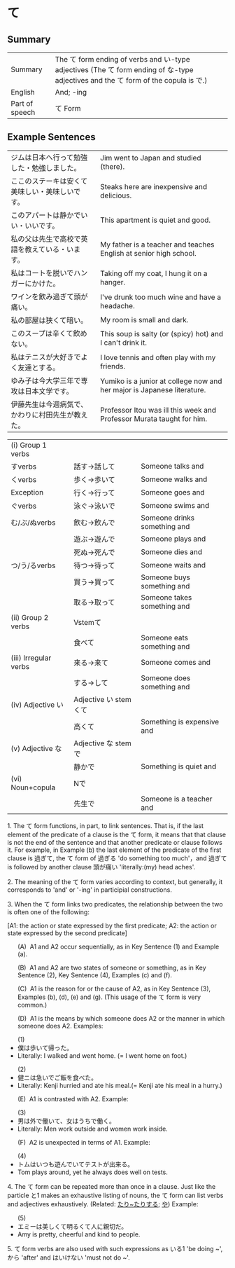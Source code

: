 # て

## Summary

<table><tr>   <td>Summary</td>   <td>The て form ending of verbs and い-type adjectives (The て form ending of な-type adjectives and the て form of the copula is で.)</td></tr><tr>   <td>English</td>   <td>And; -ing</td></tr><tr>   <td>Part of speech</td>   <td>て Form</td></tr></table>

## Example Sentences

<table><tr>   <td>ジムは日本へ行って勉強した・勉強しました。</td>   <td>Jim went to Japan and studied (there).</td></tr><tr>   <td>ここのステーキは安くて美味しい・美味しいです。</td>   <td>Steaks here are inexpensive and delicious.</td></tr><tr>   <td>このアパートは静かでいい・いいです。</td>   <td>This apartment is quiet and good.</td></tr><tr>   <td>私の父は先生で高校で英語を教えている・います。</td>   <td>My father is a teacher and teaches English at senior high school.</td></tr><tr>   <td>私はコートを脱いでハンガーにかけた。</td>   <td>Taking off my coat, I hung it on a hanger.</td></tr><tr>   <td>ワインを飲み過ぎて頭が痛い。</td>   <td>I've drunk too much wine and have a headache.</td></tr><tr>   <td>私の部屋は狭くて暗い。</td>   <td>My room is small and dark.</td></tr><tr>   <td>このスープは辛くて飲めない。</td>   <td>This soup is salty (or (spicy) hot) and I can't drink it.</td></tr><tr>   <td>私はテニスが大好きでよく友達とする。</td>   <td>I love tennis and often play with my friends.</td></tr><tr>   <td>ゆみ子は今大学三年で専攻は日本文学です。</td>   <td>Yumiko is a junior at college now and her major is Japanese literature.</td></tr><tr>   <td>伊藤先生は今週病気で、かわりに村田先生が教えた。</td>   <td>Professor Itou was ill this week and Professor Murata taught for him.</td></tr></table>

<table class="table"> <tbody><tr class="tr head"> <td class="td"><span class="numbers">(i)</span> <span class="bold"><span> Group 1 verbs</span></span></td> <td class="td"><span>&nbsp;</span></td> <td class="td"><span>&nbsp;</span></td> </tr> <tr class="tr head"> <td class="td"><span class="bold"><span>す</span><span class="bold"><span>verbs</span></span></span></td> <td class="td"><span>話す</span><span>→話<span class="concept">して</span></span></td> <td class="td"><span>Someone    talks and</span></td> </tr> <tr class="tr head"> <td class="td"><span class="bold"><span>く</span><span class="bold"><span>verbs</span></span></span></td> <td class="td"><span>歩く</span><span>→歩<span class="concept">いて</span></span></td> <td class="td"><span>Someone    walks and</span></td> </tr> <tr class="tr head"> <td class="td"><span class="bold"><span>Exception</span></span></td> <td class="td"><span>行く</span><span>→行<span class="concept">って</span></span></td> <td class="td"><span>Someone    goes and</span></td> </tr> <tr class="tr head"> <td class="td"><span class="bold"><span>ぐ</span><span class="bold"><span>verbs</span></span></span></td> <td class="td"><span>泳ぐ</span><span>→泳<span class="concept">いで</span></span></td> <td class="td"><span>Someone    swims and</span></td> </tr> <tr class="tr head"> <td class="td"><span class="bold"><span>む</span><span class="bold"><span>/ぶ/ぬverbs</span></span></span></td> <td class="td"><span>飲む</span><span>→飲<span class="concept">んで</span></span></td> <td class="td"><span>Someone    drinks something and</span></td> </tr> <tr class="tr head"> <td class="td"><span class="bold"><span>&nbsp;</span></span></td> <td class="td"><span>遊ぶ</span><span>→遊<span class="concept">んで</span></span></td> <td class="td"><span>Someone    plays and</span></td> </tr> <tr class="tr"> <td class="td"><span>&nbsp;</span></td> <td class="td"><span>死ぬ</span><span>→死<span class="concept">んで</span></span></td> <td class="td"><span>Someone    dies and</span></td> </tr> <tr class="tr head"> <td class="td"><span class="bold"><span>つ</span><span class="bold"><span>/う/るverbs</span> </span></span></td> <td class="td"><span>待つ</span><span>→待<span class="concept">って</span></span></td> <td class="td"><span>Someone    waits and</span></td> </tr> <tr class="tr"> <td class="td"><span>&nbsp;</span></td> <td class="td"><span>買う</span><span>→買<span class="concept">って</span></span></td> <td class="td"><span>Someone    buys something and</span></td> </tr> <tr class="tr"> <td class="td"><span>&nbsp;</span></td> <td class="td"><span>取る</span><span>→取<span class="concept">って</span></span></td> <td class="td"><span>Someone    takes something and</span></td> </tr> <tr class="tr head"> <td class="td"><span class="numbers">(ii)</span> <span> <span class="bold">Group 2 verbs</span></span></td> <td class="td"><span>Vstem<span class="concept">て</span></span></td> <td class="td"><span>&nbsp;</span></td> </tr> <tr class="tr"> <td class="td"><span>&nbsp;</span></td> <td class="td"><span>食べ<span class="concept">て</span></span> </td> <td class="td"><span>Someone    eats something and</span></td> </tr> <tr class="tr head"> <td class="td"><span class="numbers">(iii)</span> <span> <span class="bold">Irregular verbs</span></span></td> <td class="td"><span>来る</span><span>→来<span class="concept">て</span></span></td> <td class="td"><span>Someone    comes and</span></td> </tr> <tr class="tr"> <td class="td"><span>&nbsp;</span></td> <td class="td"><span>する</span><span>→<span class="concept">して</span></span></td> <td class="td"><span>Someone    does something and</span></td> </tr> <tr class="tr head"> <td class="td"><span class="numbers">(iv)</span> <span> <span class="bold">Adjective い</span></span></td> <td class="td"><span>Adjective い stem <span class="concept">くて</span></span></td> <td class="td"><span>&nbsp;</span></td> </tr> <tr class="tr"> <td class="td"><span>&nbsp;</span></td> <td class="td"><span>高<span class="concept">くて</span></span> </td> <td class="td"><span>Something    is expensive and</span></td> </tr> <tr class="tr head"> <td class="td"><span class="numbers">(v)</span> <span> <span class="bold">Adjective な</span></span></td> <td class="td"><span>Adjective な stem <span class="concept">で</span></span></td> <td class="td"><span>&nbsp;</span></td> </tr> <tr class="tr"> <td class="td"><span>&nbsp;</span></td> <td class="td"><span>静か<span class="concept">で</span></span> </td> <td class="td"><span>Something    is quiet and</span></td> </tr> <tr class="tr head"> <td class="td"><span class="numbers">(vi)</span> <span> <span class="bold">Noun+copula</span></span></td> <td class="td"><span>N<span class="concept">で</span></span></td> <td class="td"><span>&nbsp;</span></td> </tr> <tr class="tr"> <td class="td"><span>&nbsp;</span></td> <td class="td"><span>先生<span class="concept">で</span></span> </td> <td class="td"><span>Someone    is a teacher and</span></td> </tr></tbody></table>

<p>1. The <span class="cloze">て</span> form functions, in part, to link sentences. That is, if the last element of the predicate of a clause is the <span class="cloze">て</span> form, it means that that clause is not the end of the sentence and that another predicate or clause follows it. For example, in Example (b) the last element of the predicate of the first clause is 過ぎ<span class="cloze">て</span>, the <span class="cloze">て</span> form of 過ぎる 'do something too much'，and 過ぎ<span class="cloze">て</span> is followed by another clause 頭が痛い 'literally:(my) head aches'.</p>  <p>2. The meaning of the <span class="cloze">て</span> form varies according to context, but generally, it corresponds to 'and' or '-ing' in participial constructions.</p>  <p>3. When the <span class="cloze">て</span> form links two predicates, the relationship between the two is often one of the following:</p>  <p>[A1: the action or state expressed by the first predicate; A2: the action or state expressed by the second predicate]</p>  <ul>(A)&nbsp;&nbsp;A1 and A2 occur sequentially, as in Key Sentence (1) and Example (a).</ul>  <ul>(B)&nbsp;&nbsp;A1 and A2 are two states of someone or something, as in Key Sentence (2), Key Sentence (4), Examples (c) and (f).</ul>  <ul>(C)&nbsp;&nbsp;A1 is the reason for or the cause of A2, as in Key Sentence (3), Examples (b), (d), (e) and (g). (This usage of the <span class="cloze">て</span> form is very common.)</ul>  <ul>(D)&nbsp;&nbsp;A1 is the means by which someone does A2 or the manner in which someone does A2. Examples:</ul>  <ul>(1) <li>僕は歩い<span class="cloze">て</span>帰った。</li> <li>Literally: I walked and went home. (= I went home on foot.)</li> </ul>  <ul>(2) <li>健ニは急い<span class="cloze">で</span>ご飯を食べた。</li> <li>Literally: Kenji hurried and ate his meal.(= Kenji ate his meal in a hurry.)</li> </ul>  <ul>(E)&nbsp;&nbsp;A1 is contrasted with A2. Example:</ul>  <ul>(3) <li>男は外で働い<span class="cloze">て</span>、女はうちで働く。</li> <li>Literally: Men work outside and women work inside.</li> </ul>  <ul>(F)&nbsp;&nbsp;A2 is unexpected in terms of A1. Example:</ul>  <ul>(4) <li>トムはいつも遊んでい<span class="cloze">て</span>テストが出来る。</li> <li>Tom plays around, yet he always does well on tests.</li> </ul>  <p>4. The <span class="cloze">て</span> form can be repeated more than once in a clause. Just like the particle と1 makes an exhaustive listing of nouns, the <span class="cloze">て</span> form can list verbs and adjectives exhaustively. (Related: <a href="#㊦ たり～たりする">たり~たりする</a>; <a href="#㊦ や">や</a>) Example:</p>  <ul>(5) <li>エミーは美しく<span class="cloze">て</span>明るく<span class="cloze">て</span>人に親切だ。</li> <li>Amy is pretty, cheerful and kind to people.</li> </ul>  <p>5. <span class="cloze">て</span> form verbs are also used with such expressions as いる1 'be doing ~', から 'after' and はいけない 'must not do ~'.</p>

